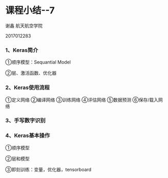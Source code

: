 # 课程小结--7

谢鑫    航天航空学院

2017012283

### 1、Keras简介

①顺序模型：Sequantial Model

②层、激活函数、优化器

### 2、Keras使用流程

①定义网络  ②编译网络  ③训练网络  ④评估网络  ⑤数据预测  ⑥保存/载入网络

### 3、手写数字识别

### 4、Keras基本操作

①顺序模型

②层和模型

③即刻训练：变量，优化器，tensorboard